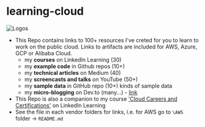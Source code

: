 # learning-cloud

![Logos](https://github.com/lynnlangit/learning-cloud/blob/master/logos.png)

- This Repo contains links to 100+ resources I've creted for you to learn to work on the public cloud.  Links to artifacts are included for AWS, Azure, GCP or Alibaba Cloud.
  - my **courses** on LinkedIn Learning (30)
  - my **example code** in Github repos (10+)
  - my **technical articles** on Medium (40)
  - my **screencasts and talks** on YouTube (50+)
  - my **sample data** in GitHub repo (10+) kinds of sample data
  - my **micro-blogging** on Dev.to (many...) - [link](https://dev.to/lynnlangit)
- This Repo is also a companion to my course ['Cloud Careers and Certifications'](https://www.linkedin.com/learning/cloud-computing-careers-and-certifications-first-steps) on LinkedIn Learning
- See the file in each vendor folders for links, i.e. for AWS go to `\AWS` folder -> `README.md`
